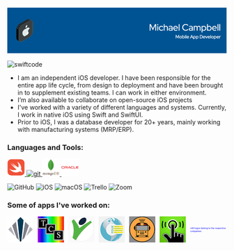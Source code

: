![Header](./header-image.png)

<p align="left"> <img src="https://komarev.com/ghpvc/?username=swiftcode&label=Profile%20views&color=0e75b6&style=flat" alt="swiftcode" /> </p>

- I am an independent iOS developer.  I have been responsible for the entire app life cycle, from design to deployment and have been brought in to supplement existing teams.  I can work in either environment.
- I’m also available to collaborate on open-source iOS projects
- I've worked with a variety of different languages and systems.  Currently, I work in native iOS using Swift and SwiftUI.  
- Prior to iOS, I was a database developer for 20+ years, mainly working with manufacturing systems (MRP/ERP).

<p align="left">
</p>

<h3 align="left">Languages and Tools:</h3>
<p align="left"> <a href="https://developer.apple.com/swift/" target="_blank" rel="noreferrer"> <img src="https://raw.githubusercontent.com/devicons/devicon/master/icons/swift/swift-original.svg" alt="swift" width="40" height="40"/> </a> <a href="https://git-scm.com/" target="_blank" rel="noreferrer"> <img src="https://www.vectorlogo.zone/logos/git-scm/git-scm-icon.svg" alt="git" width="40" height="40"/> </a> <a href="https://www.mongodb.com/" target="_blank" rel="noreferrer"> <img src="https://raw.githubusercontent.com/devicons/devicon/master/icons/mongodb/mongodb-original-wordmark.svg" alt="mongodb" width="40" height="40"/> </a> <a href="https://www.oracle.com/" target="_blank" rel="noreferrer"> <img src="https://raw.githubusercontent.com/devicons/devicon/master/icons/oracle/oracle-original.svg" alt="oracle" width="40" height="40"/> </a>  

![GitHub](https://img.shields.io/badge/github-%23121011.svg?style=for-the-badge&logo=github&logoColor=white)
![iOS](https://img.shields.io/badge/iOS-000000?style=for-the-badge&logo=ios&logoColor=white)
![macOS](https://img.shields.io/badge/mac%20os-000000?style=for-the-badge&logo=macos&logoColor=white)
![Trello](https://img.shields.io/badge/Trello-%23026AA7.svg?style=for-the-badge&logo=Trello&logoColor=white)
![Zoom](https://img.shields.io/badge/Zoom-2D8CFF?style=for-the-badge&logo=zoom&logoColor=white)
</p>

<h3 align="left">Some of apps I've worked on:</h3>
<p align="left">
<img src="uppernets.png"
     alt="Uppernets"
     style="float: left; margin-right: 10px;" />
<img src="tcslogo.png"
     alt="TCS"
     style="float: left; margin-right: 10px;" />
<img src="fitlivin.png"
     alt="Fitlivin"
     style="float: left; margin-right: 10px;" />
<img src="faithlink.png"
     alt="Faithlink"
     style="float: left; margin-right: 10px;" />       
<img src="hctb.png"
     alt="Here Comes The Bus"
     style="float: left; margin-right: 10px;" /> 
<img src="tapdistance.png"
     alt="Tapdistance"
     style="float: left; margin-right: 10px;" />      
<p align="left"></p>
<br>
<p style="color: blue; font-size: 6px"><small>*All logos belong to the respective companies</small></p>     
<!--
<p><img align="center" src="https://github-readme-stats.vercel.app/api?username=swiftcode&show_icons=true&locale=en&count_private=true" alt="swiftcode" /></p>-->
